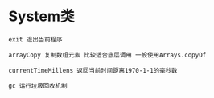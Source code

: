 # System类

    exit 退出当前程序

    arrayCopy 复制数组元素 比较适合底层调用 一般使用Arrays.copyOf

    currentTimeMillens 返回当前时间距离1970-1-1的毫秒数

    gc 运行垃圾回收机制